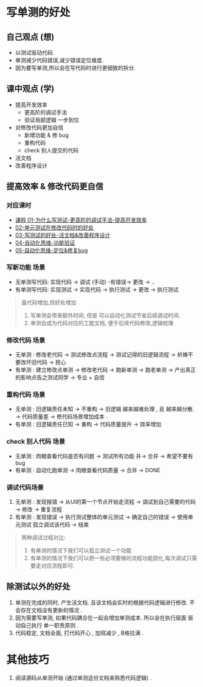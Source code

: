 # 写单测的好处
## 自己观点 (想)
- 以测试驱动代码.
- 单测减少代码错误,减少错误定位难度.
- 因为要写单测,所以会在写代码时进行更细致的拆分.
## 课中观点 (学)
- 提高开发效率
  - 更高阶的调试手法
  - 验证局部逻辑 一步到位
- 对修改代码更加自信
  - 新增功能 & 修 bug
  - 重构代码
  - check 别人提交的代码
- 活文档
- 改善程序设计 
## 提高效率 & 修改代码更自信
### 对应课时 
- [课程 01-为什么写测试-更高阶的调试手法-提高开发效率](https://learn.cuixueshe.com/p/t_pc/course_pc_detail/video/v_63f37a52e4b030cacb189f3a?product_id=p_63f3795ee4b06159f73e6452&content_app_id=&type=%2a%2a6%2a%2a)
- [02-单元测试在修改代码时的好处](https://learn.cuixueshe.com/p/t_pc/course_pc_detail/video/v_63f6e324e4b02685a448152d?product_id=p_63f3795ee4b06159f73e6452&content_app_id=&type=6)
- [03-写测试的好处-活文档&改善程序设计](https://learn.cuixueshe.com/p/t_pc/course_pc_detail/video/v_63f9c24ce4b06159f741212d?product_id=p_63f3795ee4b06159f73e6452&content_app_id=&type=6)
- [04-自动化思维-功能验证](https://learn.cuixueshe.com/p/t_pc/course_pc_detail/video/v_63fb6f8ce4b030cacb1bd03f?product_id=p_63f3795ee4b06159f73e6452&content_app_id=&type=6)
- [05-自动化思维-定位&修复bug](https://learn.cuixueshe.com/p/t_pc/course_pc_detail/video/v_63fccaafe4b02685a44a853c?product_id=p_63f3795ee4b06159f73e6452&content_app_id=&type=6)
### 写新功能 场景
- 无单测写代码: 实现代码 -> 调试 (手动) -有错误-> 更改 -> ..
- 有单测写代码: 实现测试 -> 实现代码 -> 执行测试 -> 更改 -> 执行测试 
> 虽代码增加,但好处增加
> 1. 写单测会带来额外时间, 但是 可以自动化测试节省后续调试时间. 
> 2. 单测会成为代码对应的工能文档, 便于后续代码修改,逻辑梳理
### 修改代码 场景
- 无单测 : 修改老代码 -> 测试修改点流程 -> 测试记得的旧逻辑流程 -> 祈祷不要改坏旧代码 -> 担心 
- 有单测 : 建立修改点单测 -> 修改老代码 -> 跑新单测 -> 跑老单测 -> 产出真正的影响点告之测试同学 -> 专业 + 自信
### 重构代码 场景
- 无单测 : 旧逻辑责任未知 -> 不重构 -> 旧逻辑 越来越难处理 , 且 越来越分散. -> 代码质量差 -> 修代码场景增加成本 .
- 有单测 : 旧逻辑责任已知 -> 重构 -> 代码质量提升 -> 效率增加
### check 别人代码 场景
- 无单测 : 肉眼查看代码是否有问题 -> 测试所有功能 并-> 合并 -> 希望不要有bug
- 有单测 : 自动化跑单测 ->  肉眼查看代码质量 -> 合并 -> DONE

### 调试代码场景
1. 无单测 : 发现报错 -> 从UI的第一个节点开始走流程 -> 调试到自己需要的代码 -> 修改 -> 重复流程
2. 有单测 : 发现错误 -> 执行测试整体的单元测试 -> 确定自己的错误 -> 使用单元测试 孤立调试该代码 -> 结束 
> 两种调试过程对比: <br/>
> 1. 有单测的情况下我们可以孤立测试一个功能
> 2. 有单测的情况下我们可以把一些必须要做的流程功能固化,每次调试只需要走对应流程即可.
## 除测试以外的好处
1. 单测在完成的同时, 产生活文档. 且该文档会实时的根据代码逻辑进行修改. 不会存在文档没有更新的情况 . 
2. 因为需要写单测, 如果代码耦合在一起会增加单测成本. 所以会在执行层面 驱动自己执行 单一职责原则 .
3. 代码稳定, 文档全面, 打代码开心 , 加班减少 , B格拉满 .

# 其他技巧
1. 阅读源码从单测开始 (通过单测这份文档来熟悉代码逻辑) . 


